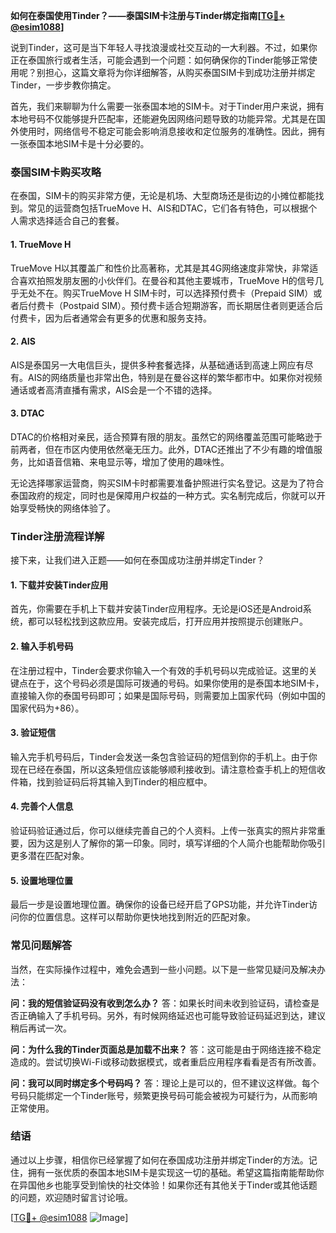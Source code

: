 **如何在泰国使用Tinder？——泰国SIM卡注册与Tinder绑定指南[[TG💪+ @esim1088](https://t.me/s/esim1088)]**

说到Tinder，这可是当下年轻人寻找浪漫或社交互动的一大利器。不过，如果你正在泰国旅行或者生活，可能会遇到一个问题：如何确保你的Tinder能够正常使用呢？别担心，这篇文章将为你详细解答，从购买泰国SIM卡到成功注册并绑定Tinder，一步步教你搞定。

首先，我们来聊聊为什么需要一张泰国本地的SIM卡。对于Tinder用户来说，拥有本地号码不仅能够提升匹配率，还能避免因网络问题导致的功能异常。尤其是在国外使用时，网络信号不稳定可能会影响消息接收和定位服务的准确性。因此，拥有一张泰国本地SIM卡是十分必要的。

### 泰国SIM卡购买攻略

在泰国，SIM卡的购买非常方便，无论是机场、大型商场还是街边的小摊位都能找到。常见的运营商包括TrueMove H、AIS和DTAC，它们各有特色，可以根据个人需求选择适合自己的套餐。

#### 1. TrueMove H
TrueMove H以其覆盖广和性价比高著称，尤其是其4G网络速度非常快，非常适合喜欢拍照发朋友圈的小伙伴们。在曼谷和其他主要城市，TrueMove H的信号几乎无处不在。购买TrueMove H SIM卡时，可以选择预付费卡（Prepaid SIM）或者后付费卡（Postpaid SIM）。预付费卡适合短期游客，而长期居住者则更适合后付费卡，因为后者通常会有更多的优惠和服务支持。

#### 2. AIS
AIS是泰国另一大电信巨头，提供多种套餐选择，从基础通话到高速上网应有尽有。AIS的网络质量也非常出色，特别是在曼谷这样的繁华都市中。如果你对视频通话或者高清直播有需求，AIS会是一个不错的选择。

#### 3. DTAC
DTAC的价格相对亲民，适合预算有限的朋友。虽然它的网络覆盖范围可能略逊于前两者，但在市区内使用依然毫无压力。此外，DTAC还推出了不少有趣的增值服务，比如语音信箱、来电显示等，增加了使用的趣味性。

无论选择哪家运营商，购买SIM卡时都需要准备护照进行实名登记。这是为了符合泰国政府的规定，同时也是保障用户权益的一种方式。实名制完成后，你就可以开始享受畅快的网络体验了。

### Tinder注册流程详解

接下来，让我们进入正题——如何在泰国成功注册并绑定Tinder？

#### 1. 下载并安装Tinder应用
首先，你需要在手机上下载并安装Tinder应用程序。无论是iOS还是Android系统，都可以轻松找到这款应用。安装完成后，打开应用并按照提示创建账户。

#### 2. 输入手机号码
在注册过程中，Tinder会要求你输入一个有效的手机号码以完成验证。这里的关键点在于，这个号码必须是国际可拨通的号码。如果你使用的是泰国本地SIM卡，直接输入你的泰国号码即可；如果是国际号码，则需要加上国家代码（例如中国的国家代码为+86）。

#### 3. 验证短信
输入完手机号码后，Tinder会发送一条包含验证码的短信到你的手机上。由于你现在已经在泰国，所以这条短信应该能够顺利接收到。请注意检查手机上的短信收件箱，找到验证码后将其输入到Tinder的相应框中。

#### 4. 完善个人信息
验证码验证通过后，你可以继续完善自己的个人资料。上传一张真实的照片非常重要，因为这是别人了解你的第一印象。同时，填写详细的个人简介也能帮助你吸引更多潜在匹配对象。

#### 5. 设置地理位置
最后一步是设置地理位置。确保你的设备已经开启了GPS功能，并允许Tinder访问你的位置信息。这样可以帮助你更快地找到附近的匹配对象。

### 常见问题解答

当然，在实际操作过程中，难免会遇到一些小问题。以下是一些常见疑问及解决办法：

**问：我的短信验证码没有收到怎么办？**
答：如果长时间未收到验证码，请检查是否正确输入了手机号码。另外，有时候网络延迟也可能导致验证码延迟到达，建议稍后再试一次。

**问：为什么我的Tinder页面总是加载不出来？**
答：这可能是由于网络连接不稳定造成的。尝试切换Wi-Fi或移动数据模式，或者重启应用程序看看是否有所改善。

**问：我可以同时绑定多个号码吗？**
答：理论上是可以的，但不建议这样做。每个号码只能绑定一个Tinder账号，频繁更换号码可能会被视为可疑行为，从而影响正常使用。

### 结语

通过以上步骤，相信你已经掌握了如何在泰国成功注册并绑定Tinder的方法。记住，拥有一张优质的泰国本地SIM卡是实现这一切的基础。希望这篇指南能帮助你在异国他乡也能享受到愉快的社交体验！如果你还有其他关于Tinder或其他话题的问题，欢迎随时留言讨论哦。

[[TG💪+ @esim1088](https://t.me/s/esim1088) ![Image](https://i.postimg.cc/4NQfJmqS/Snipaste-2025-05-13-00-14-12.png)]